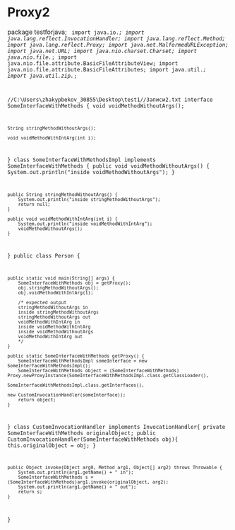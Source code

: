 # Proxy2
package testforjava;
<code>
import java.io.*;
import java.lang.reflect.InvocationHandler;
import java.lang.reflect.Method;
import java.lang.reflect.Proxy;
import java.net.MalformedURLException;
import java.net.URL;
import java.nio.charset.Charset;
import java.nio.file.*;
import java.nio.file.attribute.BasicFileAttributeView;
import java.nio.file.attribute.BasicFileAttributes;
import java.util.*;
import java.util.zip.*;


//C:\Users\zhakypbekov_30855\Desktop\test1//Записи2.txt
interface SomeInterfaceWithMethods {
    void voidMethodWithoutArgs();

    String stringMethodWithoutArgs();

    void voidMethodWithIntArg(int i);
}
class SomeInterfaceWithMethodsImpl implements SomeInterfaceWithMethods {
    public void voidMethodWithoutArgs() {
        System.out.println("inside voidMethodWithoutArgs");
    }

    public String stringMethodWithoutArgs() {
        System.out.println("inside stringMethodWithoutArgs");
        return null;
    }

    public void voidMethodWithIntArg(int i) {
        System.out.println("inside voidMethodWithIntArg");
        voidMethodWithoutArgs();
    }
}
public  class Person {
	
	public static void main(String[] args) {
        SomeInterfaceWithMethods obj = getProxy();
        obj.stringMethodWithoutArgs();
        obj.voidMethodWithIntArg(1);

        /* expected output
        stringMethodWithoutArgs in
        inside stringMethodWithoutArgs
        stringMethodWithoutArgs out
        voidMethodWithIntArg in
        inside voidMethodWithIntArg
        inside voidMethodWithoutArgs
        voidMethodWithIntArg out
        */
    }

    public static SomeInterfaceWithMethods getProxy() {
    	SomeInterfaceWithMethodsImpl someInterface = new SomeInterfaceWithMethodsImpl();
    	SomeInterfaceWithMethods object = (SomeInterfaceWithMethods) Proxy.newProxyInstance(SomeInterfaceWithMethodsImpl.class.getClassLoader(), 
    																							SomeInterfaceWithMethodsImpl.class.getInterfaces(), 
    																				            new CustomInvocationHandler(someInterface));
        return object;
    }
	
}
class CustomInvocationHandler implements InvocationHandler{
	private SomeInterfaceWithMethods originalObject;
	public CustomInvocationHandler(SomeInterfaceWithMethods obj){
		this.originalObject = obj;
	}
	
	public Object invoke(Object arg0, Method arg1, Object[] arg2) throws Throwable {
		System.out.println(arg1.getName() + " in");
		SomeInterfaceWithMethods s = (SomeInterfaceWithMethods)arg1.invoke(originalObject, arg2);
		System.out.println(arg1.getName() + " out");
		return s;
	}
	
}
</code>
